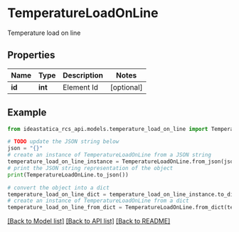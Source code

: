 # TemperatureLoadOnLine

Temperature load on line

## Properties

Name | Type | Description | Notes
------------ | ------------- | ------------- | -------------
**id** | **int** | Element Id | [optional] 

## Example

```python
from ideastatica_rcs_api.models.temperature_load_on_line import TemperatureLoadOnLine

# TODO update the JSON string below
json = "{}"
# create an instance of TemperatureLoadOnLine from a JSON string
temperature_load_on_line_instance = TemperatureLoadOnLine.from_json(json)
# print the JSON string representation of the object
print(TemperatureLoadOnLine.to_json())

# convert the object into a dict
temperature_load_on_line_dict = temperature_load_on_line_instance.to_dict()
# create an instance of TemperatureLoadOnLine from a dict
temperature_load_on_line_from_dict = TemperatureLoadOnLine.from_dict(temperature_load_on_line_dict)
```
[[Back to Model list]](../README.md#documentation-for-models) [[Back to API list]](../README.md#documentation-for-api-endpoints) [[Back to README]](../README.md)



